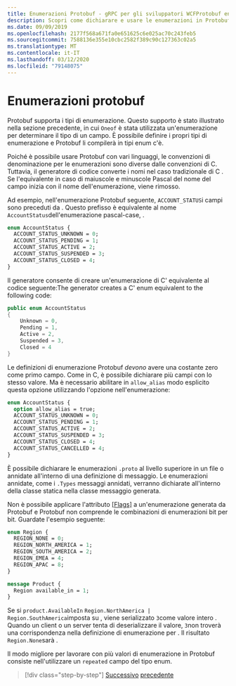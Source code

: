 ```yaml
---
title: Enumerazioni Protobuf - gRPC per gli sviluppatori WCFProtobuf enumerations - gRPC for WCF developers
description: Scopri come dichiarare e usare le enumerazioni in Protobuf.
ms.date: 09/09/2019
ms.openlocfilehash: 2177f568a671fa0e651625c6e025ac70c243feb5
ms.sourcegitcommit: 7588136e355e10cbc2582f389c90c127363c02a5
ms.translationtype: MT
ms.contentlocale: it-IT
ms.lasthandoff: 03/12/2020
ms.locfileid: "79148075"
---
```

# <a name="protobuf-enumerations"></a>Enumerazioni protobuf

Protobuf supporta i tipi di enumerazione. Questo supporto è stato illustrato nella sezione precedente, in cui `Oneof` è stata utilizzata un'enumerazione per determinare il tipo di un campo. È possibile definire i propri tipi di enumerazione e Protobuf li compilerà in tipi enum c'è.

Poiché è possibile usare Protobuf con vari linguaggi, le convenzioni di denominazione per le enumerazioni sono diverse dalle convenzioni di C. Tuttavia, il generatore di codice converte i nomi nel caso tradizionale di C . Se l'equivalente in caso di maiuscole e minuscole Pascal del nome del campo inizia con il nome dell'enumerazione, viene rimosso.

Ad esempio, nell'enumerazione Protobuf seguente, `ACCOUNT_STATUS`i campi sono preceduti da . Questo prefisso è equivalente al nome `AccountStatus`dell'enumerazione pascal-case, .

```protobuf
enum AccountStatus {
  ACCOUNT_STATUS_UNKNOWN = 0;
  ACCOUNT_STATUS_PENDING = 1;
  ACCOUNT_STATUS_ACTIVE = 2;
  ACCOUNT_STATUS_SUSPENDED = 3;
  ACCOUNT_STATUS_CLOSED = 4;
}
```

Il generatore consente di creare un'enumerazione di C' equivalente al codice seguente:The generator creates a C' enum equivalent to the following code:

```csharp
public enum AccountStatus
{
    Unknown = 0,
    Pending = 1,
    Active = 2,
    Suspended = 3,
    Closed = 4
}
```

Le definizioni di enumerazione Protobuf *devono* avere una costante zero come primo campo. Come in C, è possibile dichiarare più campi con lo stesso valore. Ma è necessario abilitare in `allow_alias` modo esplicito questa opzione utilizzando l'opzione nell'enumerazione:

```protobuf
enum AccountStatus {
  option allow_alias = true;
  ACCOUNT_STATUS_UNKNOWN = 0;
  ACCOUNT_STATUS_PENDING = 1;
  ACCOUNT_STATUS_ACTIVE = 2;
  ACCOUNT_STATUS_SUSPENDED = 3;
  ACCOUNT_STATUS_CLOSED = 4;
  ACCOUNT_STATUS_CANCELLED = 4;
}
```

È possibile dichiarare le enumerazioni `.proto` al livello superiore in un file o annidate all'interno di una definizione di messaggio. Le enumerazioni annidate, come i `.Types` messaggi annidati, verranno dichiarate all'interno della classe statica nella classe messaggio generata.

Non è possibile applicare l'attributo [[Flags]](xref:System.FlagsAttribute) a un'enumerazione generata da Protobuf e Protobuf non comprende le combinazioni di enumerazioni bit per bit. Guardate l'esempio seguente:

```protobuf
enum Region {
  REGION_NONE = 0;
  REGION_NORTH_AMERICA = 1;
  REGION_SOUTH_AMERICA = 2;
  REGION_EMEA = 4;
  REGION_APAC = 8;
}

message Product {
  Region available_in = 1;
}
```

Se si `product.AvailableIn` `Region.NorthAmerica | Region.SouthAmerica`imposta su , viene serializzato `3`come valore intero . Quando un client o un server tenta di deserializzare il valore, `3`non troverà una corrispondenza nella definizione di enumerazione per . Il risultato `Region.None`sarà .

Il modo migliore per lavorare con più valori di enumerazione in Protobuf consiste nell'utilizzare un `repeated` campo del tipo enum.

>[!div class="step-by-step"]
>[Successivo](protobuf-any-oneof.md)
>[precedente](protobuf-maps.md)
